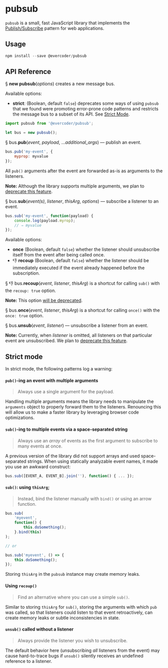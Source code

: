 # pubsub

`pubsub` is a small, fast JavaScript library that implements the [Publish/Subscribe](https://en.wikipedia.org/wiki/Publish%E2%80%93subscribe_pattern) pattern for web applications.

## Usage

```js
npm install --save @evercoder/pubsub
```

## API Reference

§ **new pubsub**(_options_) creates a new message bus.

Available options:

-   **strict**: (Boolean, default `false`) deprecates some ways of using `pubsub` that we found were promoting error-prone code patterns and restricts the message bus to a subset of its API. See [Strict Mode](#strict-mode).

```js
import pubsub from '@evercoder/pubsub';

let bus = new pubsub();
```

§ bus.**pub**(_event_, _payload_, ..._additional_args_) — publish an event.

```js
bus.pub('my-event', {
	myprop: myvalue
});
```

All `pub()` arguments after the event are forwarded as-is as arguments to the listeners.

**Note:** Although the library supports multiple arguments, we plan to [deprecate this feature](#strict-mode).

§ bus.**sub**(_event(s)_, _listener_, _thisArg_, _options_) — subscribe a listener to an event.

```js
bus.sub('my-event', function(payload) {
	console.log(payload.myrop);
	// ⇒ myvalue
});
```

Available options:

-   **once** (Boolean, default `false`) whether the listener should unsubscribe itself from the event after being called once.
-   👎 **recoup** (Boolean, default `false`) whether the listener should be immediately executed if the event already happened before the subscription.

§ 👎 bus.**recoup**(_event_, _listener_, _thisArg_) is a shortcut for calling `sub()` with the `recoup: true` option.

**Note:** This option [will be deprecated](#strict-mode).

§ bus.**once**(_event_, _listener_, _thisArg_) is a shortcut for calling `once()` with the `once: true` option.

§ bus.**unsub**(_event_, _listener_) — unsubscribe a listener from an event.

**Note:** Currently, when _listener_ is omitted, all listeners on that particular event are unsubscribed. We plan to [deprecate this feature](#strict-mode).

## Strict mode

In strict mode, the following patterns log a warning:

#### `pub()`-ing an event with multiple arguments

> Always use a single argument for the payload.

Handling multiple arguments means the library needs to manipulate the `arguments` object to properly forward them to the listeners. Renouncing this will allow us to make a faster library by leveraging browser code optimizations.

#### `sub()`-ing to multiple events via a space-separated string

> Always use an _array_ of events as the first argument to subscribe to many events at once.

A previous version of the library did not support arrays and used space-separated strings. When using statically analyzable event names, it made you use an awkward construct:

```js
bus.sub([EVENT_A, EVENT_B].join(''), function() { ... });
```

#### `sub()`: using `thisArg`;

> Instead, bind the listener manually with `bind()` or using an arrow function.

```js
bus.sub(
	'myevent',
	function() {
		this.doSomething();
	}.bind(this)
);

// or

bus.sub('myevent', () => {
	this.doSomething();
});
```

Storing `thisArg` in the `pubsub` instance may create memory leaks.

#### Using `recoup()`

> Find an alternative where you can use a simple `sub()`.

Similar to storing `thisArg` for `sub()`, storing the arguments with which `pub` was called, so that listeners could listen to that event retroactively, can create memory leaks or subtle inconsistencies in state.

#### `unsub()` called without a listener

> Always provide the listener you wish to unsubscribe.

The default behavior here (unsubscribing _all_ listeners from the event) may cause hard-to-trace bugs if `unsub()` silently receives an undefined reference to a listener.
